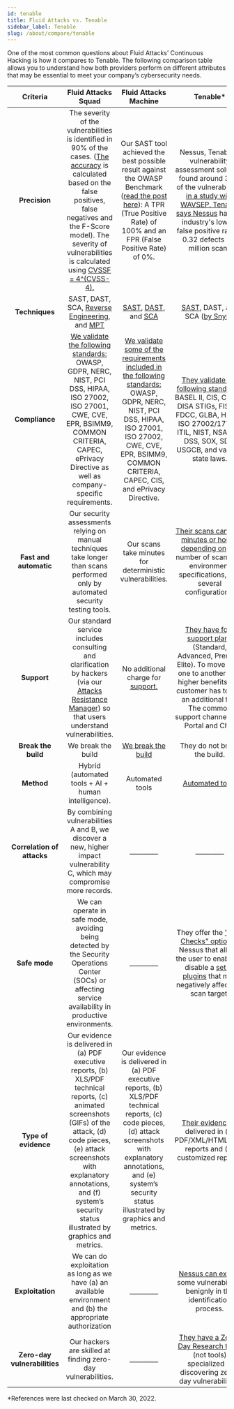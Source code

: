```yaml
---
id: tenable
title: Fluid Attacks vs. Tenable
sidebar_label: Tenable
slug: /about/compare/tenable
---
```


One of the most common questions about
Fluid Attacks’ Continuous Hacking is
how it compares to Tenable.
The following comparison table allows
you to understand how both providers perform
on different attributes that may be essential
to meet your company’s cybersecurity needs.

|         **Criteria**         |                                                                                                                                    **Fluid Attacks  Squad**                                                                                                                                   |                                                                                                   **Fluid Attacks Machine**                                                                                                   |                                                                                                          **Tenable***                                                                                                         |
|:----------------------------:|:---------------------------------------------------------------------------------------------------------------------------------------------------------------------------------------------------------------------------------------------------------------------------------------------:|:-----------------------------------------------------------------------------------------------------------------------------------------------------------------------------------------------------------------------------:|:----------------------------------------------------------------------------------------------------------------------------------------------------------------------------------------------------------------------------:|
| **Precision**                | The severity of the vulnerabilities is   identified in 90% of the cases. ([The   accuracy](/about/sla/accuracy/) is calculated based on the false   positives, false negatives and the F-Score   model). The severity of vulnerabilities is   calculated using [CVSSF = 4^(CVSS-4).](/about/faq/#adjustment-by-severity)                                    | Our SAST tool achieved the best possible   result against the OWASP Benchmark   ([read the post here](https://fluidattacks.com/blog/owasp-benchmark-fluid-attacks/)): A TPR (True Positive   Rate) of 100% and an FPR (False Positive   Rate) of 0%.                                          | Nessus, Tenable's vulnerability assessment solution, found around 33% of the  vulnerabilities [in a study with WAVSEP.  Tenable says Nessus](https://www.researchgate.net/publication/319054161_Benchmarking_vulnerability_scanners_An_experiment_on_SCADA_devices_and_scientific_instruments) has the industry's  lowest false positive rate at 0.32 defects  per million scans |
| **Techniques**               | SAST, DAST, SCA, [Reverse Engineering](https://fluidattacks.com/categories/re/), and [MPT](https://fluidattacks.com/solutions/penetration-testing/)                                                                                                                                                                                                                                                 | [SAST](https://fluidattacks.com/categories/sast/), [DAST](https://fluidattacks.com/categories/dast/), and [SCA](https://fluidattacks.com/categories/sca/)                                                                                                                                                                                                               | [SAST](https://www.tenable.com/trust-and-assurance), DAST, and SCA ([by Snyk](https://www.tenable.com/blog/tenable-bolsters-container-security-to-capture-open-source-vulnerabilities)).                                                                                                                                                                                               |
| **Compliance**               | [We validate the following standards:](/criteria/compliance/)   OWASP, GDPR, NERC, NIST, PCI DSS,   HIPAA, ISO 27002, ISO 27001, CWE, CVE,   EPR, BSIMM9, COMMON CRITERIA,   CAPEC, ePrivacy Directive as well as   company-specific requirements.                                                                     | [We validate some of the requirements   included in the following standards:](/criteria/compliance/)   OWASP, GDPR, NERC, NIST, PCI DSS,   HIPAA, ISO 27001, ISO 27002, CWE, CVE,   EPR, BSIMM9, COMMON CRITERIA,   CAPEC, CIS, and ePrivacy Directive. | [They validate the following standards:](https://docs.tenable.com/nessus/compliancechecksreference/Content/ComplianceStandards.htm)   BASEL II, CIS, COBIT, DISA STIGs,   FISMA, FDCC, GLBA, HIPAA, ISO   27002/17799, ITIL, NIST, NSA, PCI   DSS, SOX, SDP, USGCB, and various   state laws.                             |
| **Fast and automatic**       | Our security assessments relying on manual techniques take longer than scans performed only by automated security testing tools.                                                                                                                                                                                 | Our scans take minutes for deterministic   vulnerabilities.                                                                                                                                                                   | [Their scans can take minutes or hours,  depending on](https://community.tenable.com/s/question/0D5f200006JklBECAZ/20-minutes-to-scan-a-windows-is-it-normal) the number of scanners,  environment specifications, and several  configurations.                                                                                       |
| **Support**                  | Our standard service includes consulting   and clarification by hackers (via our   [Attacks Resistance Manager](/machine/web/arm)) so that users   understand vulnerabilities.                                                                                                                                        | No additional charge for [support.](https://docs.fluidattacks.com/machine/web/support/live-chat)                                                                                                                                                                                             | [They have four support plans](https://www.tenable.com/support/plans) (Standard,   Advanced, Premier, Elite). To move from   one to another with higher benefits, the   customer has to pay an additional fee.   The common support channels are Portal   and Chat    |
| **Break the build**          | We break the build                                                                                                                                                                                                                                                                            | [We break the build](https://fluidattacks.com/solutions/devsecops/)                                                                                                                                                                                                            | They do not break the build.                                                                                                                                                                                                 |
| **Method**                   | Hybrid (automated tools + AI + human   intelligence).                                                                                                                                                                                                                                         | Automated tools                                                                                                                                                                                                               | [Automated tools](https://www.tenable.com/solutions/application-security)                                                                                                                                                                                                              |
| **Correlation of attacks**   | By combining vulnerabilities A and B, we   discover a new, higher impact   vulnerability C, which may compromise   more records.                                                                                                                                                              | _________                                                                                                                                                                                                                     | _________                                                                                                                                                                                                                    |
| **Safe mode**                | We can operate in safe mode, avoiding   being detected by the Security   Operations Center (SOCs) or affecting   service availability in productive   environments.                                                                                                                           | _________                                                                                                                                                                                                                     | They offer the ["Safe Checks" option](https://www.tenable.com/blog/understanding-the-nessus-safe-checks-option) in   Nessus that allows the user to enable   or disable a [set of plugins](https://community.tenable.com/s/article/Which-Plugins-are-enabled-when-Safe-Checks-are-disabled) that may   negatively affect the scan target.                                                                   |
| **Type of evidence**         | Our evidence is delivered in (a) PDF   executive reports, (b) XLS/PDF technical   reports, (c) animated screenshots (GIFs)   of the attack, (d) code pieces, (e) attack   screenshots with explanatory annotations,   and (f) system’s security status illustrated   by graphics and metrics. | Our evidence is delivered in (a) PDF executive reports, (b) XLS/PDF technical reports, (c) code pieces, (d) attack screenshots with explanatory annotations, and (e) system’s security status illustrated by graphics and metrics.                                                                                                                                                                                                                              | [Their evidence](https://docs.tenable.com/nessus/Content/ScanReportFormats.htm) is delivered in (a)   PDF/XML/HTML/CSV reports and  (b) customized reports.                                                                                                                                   |
| **Exploitation**             | We can do exploitation as long as we   have (a) an available environment and   (b) the appropriate authorization                                                                                                                                                                              | _________                                                                                                                                                                                                                     | [Nessus can exploit](https://www.tenable.com/blog/understanding-exploitability) some vulnerabilities   benignly in the identification process.                                                                                                                                            |
| **Zero-day vulnerabilities** | Our hackers are skilled at finding   zero-day vulnerabilities.                                                                                                                                                                                                                                | _________                                                                                                                                                                                                                     | [They have a Zero-Day Research team](https://www.tenable.com/security/research)   (not tools) specialized in discovering   zero-day vulnerabilities.                                                                                                                      |

*References were last checked on March 30, 2022.
